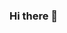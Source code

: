 ### Hi there 👋

<!--
**santaaaaaa/It's_me** is a ✨ _special_ ✨ repository because its `README.md` (this file) appears on your GitHub profile.

Here are some ideas to get you started:

- 🔭 I’m currently working on doing things better.
- 🌱 I’m currently learning the life, the universe and everything.
- 👯 I’m looking to collaborate on things that could get me a job.
- 🤔 I’m looking for help with attaining inner peace and yes, also a job. I knowww! both contradict.
- 💬 Ask me about the best food-dish that has ever been invented and I will answer you - It's BIRYANI.
- 📫 How to reach me: You could look upto the moon and shout my name at the top of your voice. If it doesn't work, you can whatsapp me at +91 9176540914.
- 😄 Pronouns: 'he' to my dear friends. And 'He' to those whose truly consider me as God of the new world. No, I'm not Kira.
- ⚡ Fun fact: Short is longer than long.
-->
